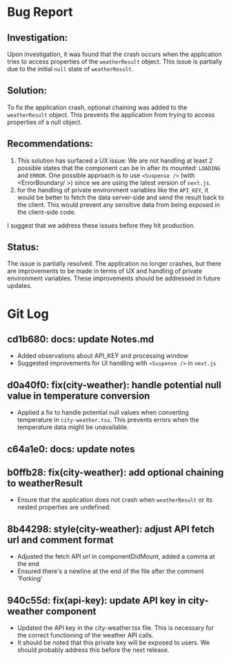 # Bug Report

## Investigation:

Upon investigation, it was found that the crash occurs when the application tries to access properties of the `weatherResult` object. This issue is partially due to the initial `null` state of `weatherResult`.

## Solution:

To fix the application crash, optional chaining was added to the `weatherResult` object. This prevents the application from trying to access properties of a null object.

## Recommendations:

1. This solution has surfaced a UX issue: We are not handling at least 2 possible states that the component can be in after its mounted: `LOADING` and `ERROR`. One possible approach is to use `<Suspense />` (with <ErrorBoundary/ >) since we are using the latest version of `next.js`. 
2. for the handling of private environment variables like the `API_KEY`, it would be better to fetch the data server-side and send the result back to the client. This would prevent any sensitive data from being exposed in the client-side code.

I suggest that we address these issues before they hit production.

## Status:

The issue is partially resolved. The application no longer crashes, but there are improvements to be made in terms of UX and handling of private environment variables. These improvements should be addressed in future updates.

# Git Log

## cd1b680: docs: update Notes.md

- Added observations about API_KEY and processing window
- Suggested improvements for UI handling with `<Suspense />` in `next.js`

## d0a40f0: fix(city-weather): handle potential null value in temperature conversion

- Applied a fix to handle potential null values when converting temperature in `city-weather.tsx`. This prevents
 errors when the temperature data might be unavailable.

## c64a1e0: docs: update notes

## b0ffb28: fix(city-weather): add optional chaining to weatherResult

- Ensure that the application does not crash when `weatherResult` or its nested properties are undefined.

## 8b44298: style(city-weather): adjust API fetch url and comment format

- Adjusted the fetch API url in componentDidMount, added a comma at the end
- Ensured there's a newline at the end of the file after the comment 'Forking'

## 940c55d: fix(api-key): update API key in city-weather component
- Updated the API key in the city-weather.tsx file. This is necessary
  for the correct functioning of the weather API calls.
- It should be noted that this private key will be exposed to users. We
  should probably address this before the next release.
